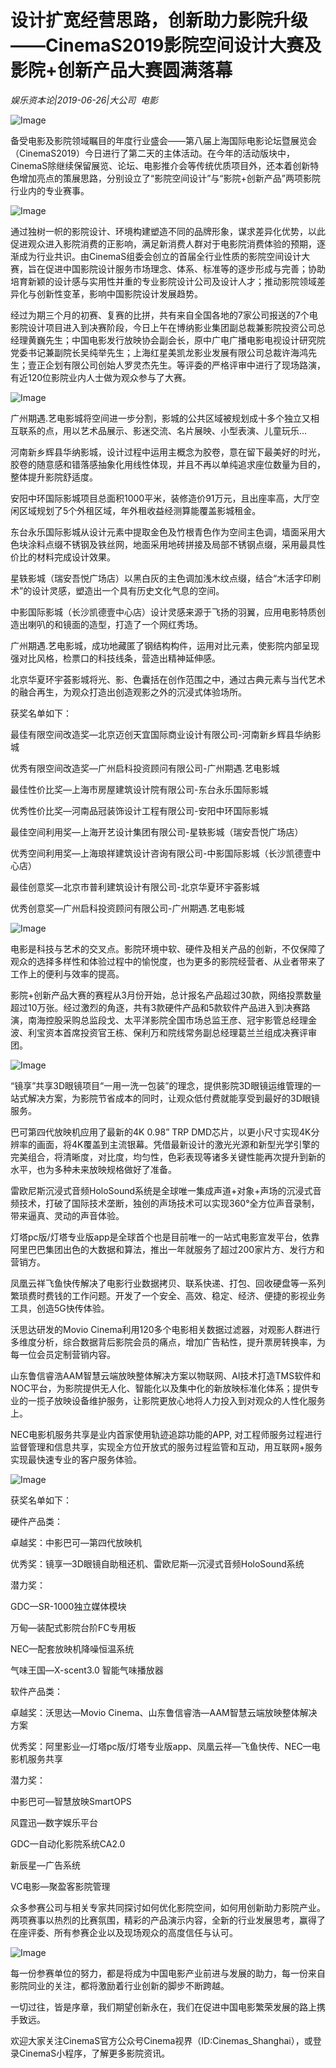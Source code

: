 # 设计扩宽经营思路，创新助力影院升级 ——CinemaS2019影院空间设计大赛及影院+创新产品大赛圆满落幕

*娱乐资本论|2019-06-26|大公司 
                                                电影*

![Image](https://uploader.shimo.im/f/pEUsOJ4FNBoLZolh.jpg!thumbnail)

备受电影及影院领域瞩目的年度行业盛会——第八届上海国际电影论坛暨展览会（CinemaS2019）今日进行了第二天的主体活动。在今年的活动版块中，CinemaS除继续保留展览、论坛、电影推介会等传统优质项目外，还本着创新特色增加亮点的策展思路，分别设立了“影院空间设计”与“影院+创新产品”两项影院行业内的专业赛事。

![Image](https://uploader.shimo.im/f/pHHbPcG0Y9cbYJdX.jpg!thumbnail)

通过独树一帜的影院设计、环境构建塑造不同的品牌形象，谋求差异化优势，以此促进观众进入影院消费的正影响，满足新消费人群对于电影院消费体验的预期，逐渐成为行业共识。由CinemaS组委会创立的首届全行业性质的影院空间设计大赛，旨在促进中国影院设计服务市场理念、体系、标准等的逐步形成与完善；协助培育新颖的设计感与实用性并重的专业影院设计公司及设计人才；推动影院领域差异化与创新性变革，影响中国影院设计发展趋势。

经过为期三个月的初赛、复赛的比拼，共有来自全国各地的7家公司报送的7个电影院设计项目进入到决赛阶段，今日上午在博纳影业集团副总裁兼影院投资公司总经理黄巍先生；中国电影发行放映协会副会长，原中广电广播电影电视设计研究院党委书记兼副院长吴纯举先生；上海红星美凯龙影业发展有限公司总裁许海鸿先生；壹正企划有限公司创始人罗灵杰先生。等评委的严格评审中进行了现场路演，有近120位影院业内人士做为观众参与了大赛。

![Image](https://uploader.shimo.im/f/3uqsUSA1D7oHnCpu.jpg!thumbnail)

广州期遇.艺电影城将空间进一步分割，影城的公共区域被规划成十多个独立又相互联系的点，用以艺术品展示、影迷交流、名片展映、小型表演、儿童玩乐…

河南新乡辉县华纳影城，设计过程中运用主概念为胶卷，意在留下最美好的时光，胶卷的随意感和错落感抽象化用线性体现，并且不再以单纯追求座位数量为目的，整体提升影院舒适度。

安阳中环国际影城项目总面积1000平米，装修造价91万元，且出座率高，大厅空闲区域规划了5个外租区域，年外租收益经测算能覆盖影城租金。

东台永乐国际影城从设计元素中提取金色及竹根青色作为空间主色调，墙面采用大色块涂料点缀不锈钢及铁丝网，地面采用地砖拼接及局部不锈钢点缀，采用最具性价比的材料完成设计效果。

星轶影城（瑞安吾悦广场店）以黑白灰的主色调加浅木纹点缀，结合“木活字印刷术”的设计灵感，塑造出一个具有历史文化气息的空间。

中影国际影城（长沙凯德壹中心店）设计灵感来源于飞扬的羽翼，应用电影特质创造出喇叭的和镜面的造型，打造了一个网红秀场。

广州期遇.艺电影城，成功地藏匿了钢结构构件，运用对比元素，使影院内部呈现强对比风格，检票口的科技线条，营造出精神延伸感。

北京华夏环宇荟影城将光、影、色囊括在创作范围之中，通过古典元素与当代艺术的融合再生，为观众打造出创造观影之外的沉浸式体验场所。

获奖名单如下：

最佳有限空间改造奖—北京迈创天宜国际商业设计有限公司-河南新乡辉县华纳影城

优秀有限空间改造奖—广州启科投资顾问有限公司-广州期遇.艺电影城

最佳性价比奖—上海市房屋建筑设计院有限公司-东台永乐国际影城

优秀性价比奖—河南品冠装饰设计工程有限公司-安阳中环国际影城

最佳空间利用奖—上海开艺设计集团有限公司-星轶影城（瑞安吾悦广场店）

优秀空间利用奖—上海琅祥建筑设计咨询有限公司-中影国际影城（长沙凯德壹中心店）

最佳创意奖—北京市普利建筑设计有限公司-北京华夏环宇荟影城

优秀创意奖—广州启科投资顾问有限公司-广州期遇.艺电影城

![Image](https://uploader.shimo.im/f/lX5baDif89sxMbGx.jpg!thumbnail)

电影是科技与艺术的交叉点。影院环境中软、硬件及相关产品的创新，不仅保障了观众的选择多样性和体验过程中的愉悦度，也为更多的影院经营者、从业者带来了工作上的便利与效率的提高。

影院+创新产品大赛的赛程从3月份开始，总计报名产品超过30款，网络投票数量超过10万张。经过激烈的角逐，共有3款硬件产品和5款软件产品进入到决赛路演，南海控股采购总监段戈、太平洋影院全国市场总监王彦、冠宇影管总经理金波、利宝资本首席投资官王栋、保利万和院线常务副总经理葛兰兰组成决赛评审团。

![Image](https://uploader.shimo.im/f/C6HzwI4AKi88bItN.jpg!thumbnail)

“镜享”共享3D眼镜项目“一用一洗一包装”的理念，提供影院3D眼镜运维管理的一站式解决方案，为影院节省成本的同时，让观众低付费就能享受到最好的3D眼镜服务。

巴可第四代放映机应用了最新的4K 0.98” TRP DMD芯片，以更小尺寸实现4K分辨率的画面，将4K覆盖到主流银幕。凭借最新设计的激光光源和新型光学引擎的完美组合，将清晰度，对比度，均匀性，色彩表现等诸多关键性能再次提升到新的水平，也为多种未来放映规格做好了准备。

雷欧尼斯沉浸式音频HoloSound系统是全球唯一集成声道+对象+声场的沉浸式音频技术，打破了国际技术垄断，独创的声场技术可以实现360°全方位声音录制，带来逼真、灵动的声音体验。

灯塔pc版/灯塔专业版app是全球首个也是目前唯一的一站式电影宣发平台，依靠阿里巴巴集团出色的大数据和算法，推出一年就服务了超过200家片方、发行方和营销方。

凤凰云祥飞鱼快传解决了电影行业数据拷贝、联系快递、打包、回收硬盘等一系列繁琐费时费钱的工作问题。开发了一个安全、高效、稳定、经济、便捷的影视业务工具，创造5G快传体验。

沃思达研发的Movio Cinema利用120多个电影相关数据过滤器，对观影人群进行多维度分析，综合数据背后影院会员的痛点，增加广告粘性，提升票房转换率，为每一位会员定制营销内容。

山东鲁信睿浩AAM智慧云端放映整体解决方案以物联网、AI技术打造TMS软件和NOC平台，为影院提供无人化、智能化以及集中化的新放映标准化体系；提供专业的一揽子放映设备维护服务，让影院更放心地将人力投入到对观众的人性化服务上。

NEC电影机服务共享是业内首家使用轨迹追踪功能的APP, 对工程师服务过程进行监督管理和信息共享，实现全方位开放式的服务过程监管和互动，用互联网+服务实现最快速专业的客户服务体验。

![Image](https://uploader.shimo.im/f/sUgpiIj99mIb6Wak.png!thumbnail)

获奖名单如下：

硬件产品类：

卓越奖：中影巴可—第四代放映机

优秀奖：镜享—3D眼镜自助租还机、雷欧尼斯—沉浸式音频HoloSound系统

潜力奖：

GDC—SR-1000独立媒体模块

万甸—装配式影院台阶FC专用板

NEC—配套放映机降噪恒温系统

气味王国—X-scent3.0 智能气味播放器

软件产品类：

卓越奖：沃思达—Movio Cinema、山东鲁信睿浩—AAM智慧云端放映整体解决方案

优秀奖：阿里影业—灯塔pc版/灯塔专业版app、凤凰云祥—飞鱼快传、NEC—电影机服务共享

潜力奖：

中影巴可—智慧放映SmartOPS

风霆迅—数字娱乐平台

GDC—自动化影院系统CA2.0

新辰星—广告系统

VC电影—聚盈客影院管理

众多参赛公司与相关专家共同探讨如何优化影院空间，如何用创新助力影院产业。两项赛事以热烈的比赛氛围，精彩的产品演示内容，全新的行业发展思考，赢得了在座评委、所有参赛企业以及现场观众的高度信任与认可。

![Image](https://uploader.shimo.im/f/zRtbVhIATisRvsRZ.jpg!thumbnail)

每一份参赛单位的努力，都是将成为中国电影产业前进与发展的助力，每一份来自影院同业的关注，都将激励着行业创新的脚步不断跨越。

一切过往，皆是序章，我们期望创新永在，我们在促进中国电影繁荣发展的路上携手致远。

欢迎大家关注CinemaS官方公众号Cinema视界（ID:Cinemas_Shanghai），或登录CinemaS小程序，了解更多影院资讯。

